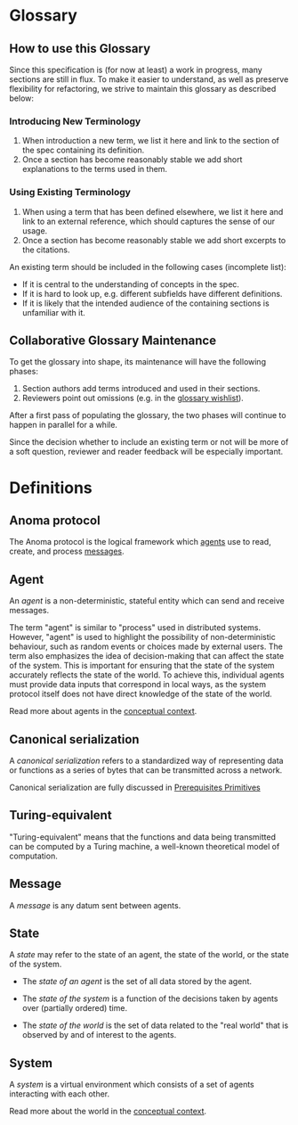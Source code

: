 # Glossary

## How to use this Glossary

Since this specification is (for now at least) a work in progress, many sections are still in flux.
To make it easier to understand, as well as preserve flexibility for refactoring, we strive to maintain this glossary as described below:

### Introducing New Terminology
1. When introduction a new term, we list it here and link to the section of the spec containing its definition.
2. Once a section has become reasonably stable we add short explanations to the terms used in them.

### Using Existing Terminology
1. When using a term that has been defined elsewhere, we list it here and link to an external reference, which should captures the sense of our usage.
2. Once a section has become reasonably stable we add short excerpts to the citations.

An existing term should be included in the following cases (incomplete list):
- If it is central to the understanding of concepts in the spec.
- If it is hard to look up, e.g. different subfields have different definitions.
- If it is likely that the intended audience of the containing sections is unfamiliar with it.

## Collaborative Glossary Maintenance

To get the glossary into shape, its maintenance will have the following phases:
1. Section authors add terms introduced and used in their sections.
2. Reviewers point out omissions (e.g. in the [glossary wishlist](https://github.com/anoma/specs/issues/148)).

After a first pass of populating the glossary, the two phases will continue to happen in parallel for a while.

Since the decision whether to include an existing term or not will be more of a soft question, 
reviewer and reader feedback will be especially important.

# Definitions 

## Anoma protocol

The Anoma protocol is the logical framework which [agents](#agent) use to read,
create, and process [messages](#message).

## Agent

An *agent* is a non-deterministic, stateful entity which can send and receive
messages.

The term "agent" is similar to "process" used in distributed systems. However,
"agent" is used to highlight the possibility of non-deterministic behaviour,
such as random events or choices made by external users. The term also
emphasizes the idea of decision-making that can affect the state of the system.
This is important for ensuring that the state of the system accurately reflects
the state of the world. To achieve this, individual agents must provide data
inputs that correspond in local ways, as the system protocol itself does not
have direct knowledge of the state of the world.

<!--
The concept of _agent_ is similar to that of _process_ as used in the distributed systems literature. We use "agent" to emphasize non-determinism (local randomness and/or external user choice input) and possible agency (in the sense of decision-making which impacts the state of the system).

The latter is especially important as *causal accounting* requires correspondence between the state of the system and state of the world, a correspondence which can only be maintained as a product of individual data inputs by agents which themselves correspond in local ways, as the protocol itself has no knowledge of the state of the world.
-->

Read more about agents in the [conceptual context](scope/conceptual-context.md#conceptual-context).


## Canonical serialization

A *canonical serialization* refers to a standardized way of representing data or
functions as a series of bytes that can be transmitted across a network.

Canonical serialization are fully discussed in [Prerequisites Primitives](architecture/prerequisite-primitives.html#canonical-serialization)

## Turing-equivalent

"Turing-equivalent" means that the functions and data being transmitted can be
computed by a Turing machine, a well-known theoretical model of computation.

## Message

A *message* is any datum sent between agents.

## State

A *state* may refer to the state of an agent, the state of the world, or the state of the system.

- The *state of an agent* is the set of all data stored by the agent.

- The *state of the system* is a function of the decisions taken by agents
over (partially ordered) time.

- The *state of the world* is the set of
data related to the "real world" that is observed by and of interest to the agents.

## System

A *system* is a virtual environment which
consists of a set of agents interacting with each other.

Read more about the world in the [conceptual context](scope/conceptual-context.md).
